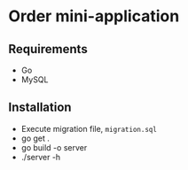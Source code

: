 # Order mini-application

## Requirements
- Go
- MySQL

## Installation
- Execute migration file, `migration.sql`
- go get .
- go build -o server
- ./server -h